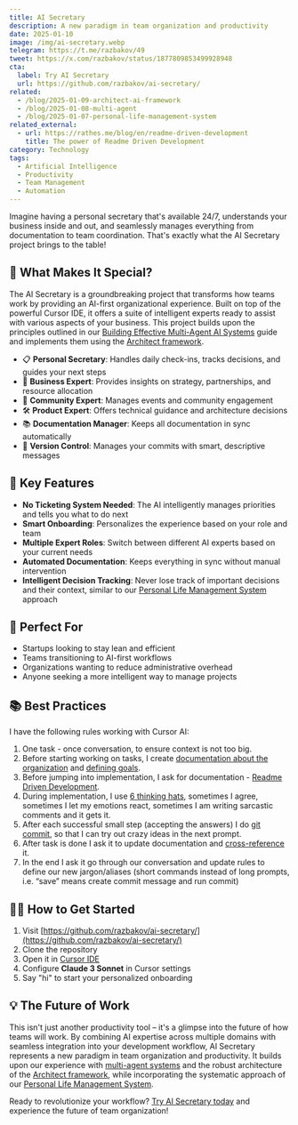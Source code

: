 ```yaml
---
title: AI Secretary
description: A new paradigm in team organization and productivity
date: 2025-01-10
image: /img/ai-secretary.webp
telegram: https://t.me/razbakov/49
tweet: https://x.com/razbakov/status/1877809853499928948
cta:
  label: Try AI Secretary
  url: https://github.com/razbakov/ai-secretary/
related:
  - /blog/2025-01-09-architect-ai-framework
  - /blog/2025-01-08-multi-agent
  - /blog/2025-01-07-personal-life-management-system
related_external:
  - url: https://rathes.me/blog/en/readme-driven-development
    title: The power of Readme Driven Development
category: Technology
tags:
  - Artificial Intelligence
  - Productivity
  - Team Management
  - Automation
---
```


Imagine having a personal secretary that's available 24/7, understands your business inside and out, and seamlessly manages everything from documentation to team coordination. That's exactly what the AI Secretary project brings to the table!

## 🌟 What Makes It Special?

The AI Secretary is a groundbreaking project that transforms how teams work by providing an AI-first organizational experience. Built on top of the powerful Cursor IDE, it offers a suite of intelligent experts ready to assist with various aspects of your business. This project builds upon the principles outlined in our [Building Effective Multi-Agent AI Systems](/blog/2025-01-08-multi-agent) guide and implements them using the [Architect framework](/blog/2025-01-09-architect-ai-framework).

- 📋 **Personal Secretary**: Handles daily check-ins, tracks decisions, and guides your next steps
- 💼 **Business Expert**: Provides insights on strategy, partnerships, and resource allocation
- 👥 **Community Expert**: Manages events and community engagement
- 🛠️ **Product Expert**: Offers technical guidance and architecture decisions
- 📚 **Documentation Manager**: Keeps all documentation in sync automatically
- 🔄 **Version Control**: Manages your commits with smart, descriptive messages

## 🚀 Key Features

- **No Ticketing System Needed**: The AI intelligently manages priorities and tells you what to do next
- **Smart Onboarding**: Personalizes the experience based on your role and team
- **Multiple Expert Roles**: Switch between different AI experts based on your current needs
- **Automated Documentation**: Keeps everything in sync without manual intervention
- **Intelligent Decision Tracking**: Never lose track of important decisions and their context, similar to our [Personal Life Management System](/blog/2025-01-07-personal-life-management-system) approach

## 🎯 Perfect For

- Startups looking to stay lean and efficient
- Teams transitioning to AI-first workflows
- Organizations wanting to reduce administrative overhead
- Anyone seeking a more intelligent way to manage projects

## 📚 Best Practices

I have the following rules working with Cursor AI:

1. One task - once conversation, to ensure context is not too big.
2. Before starting working on tasks, I create [documentation about the organization](https://sociocracy30.org/common-sense-framework/) and [defining goals](https://www.youtube.com/watch?v=mJB83EZtAjc).
3. Before jumping into implementation, I ask for documentation - [Readme Driven Development](https://tom.preston-werner.com/2010/08/23/readme-driven-development.html).
4. During implementation, I use [6 thinking hats](/blog/2018-05-16-thinking-hats), sometimes I agree, sometimes I let my emotions react, sometimes I am writing sarcastic comments and it gets it.
5. After each successful small step (accepting the answers) I do [git commit](https://github.blog/developer-skills/programming-languages-and-frameworks/what-is-git-our-beginners-guide-to-version-control/), so that I can try out crazy ideas in the next prompt.
6. After task is done I ask it to update documentation and [cross-reference](https://en.wikipedia.org/wiki/Cross-reference) it.
7. In the end I ask it go through our conversation and update rules to define our new jargon/aliases (short commands instead of long prompts, i.e. “save” means create commit message and run commit)

## 🏃‍♂️ How to Get Started

1. Visit [https://github.com/razbakov/ai-secretary/](https://github.com/razbakov/ai-secretary/)
2. Clone the repository
3. Open it in [Cursor IDE](https://www.cursor.com/)
4. Configure **Claude 3 Sonnet** in Cursor settings
5. Say "hi" to start your personalized onboarding

## 💡 The Future of Work

This isn't just another productivity tool – it's a glimpse into the future of how teams will work. By combining AI expertise across multiple domains with seamless integration into your development workflow, AI Secretary represents a new paradigm in team organization and productivity. It builds upon our experience with [multi-agent systems](/blog/2025-01-08-multi-agent) and the robust architecture of the [Architect framework](/blog/2025-01-09-architect-ai-framework), while incorporating the systematic approach of our [Personal Life Management System](/blog/2025-01-07-personal-life-management-system).

Ready to revolutionize your workflow? [Try AI Secretary today](https://github.com/razbakov/ai-secretary/) and experience the future of team organization!
